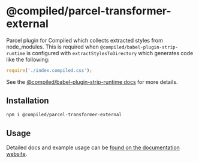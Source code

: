 # @compiled/parcel-transformer-external

Parcel plugin for Compiled which collects extracted styles from node_modules. This is required when `@compiled/babel-plugin-strip-runtime` is configured with `extractStylesToDirectory` which generates code like the following:

```js
require('./index.compiled.css');
```

See the [@compiled/babel-plugin-strip-runtime docs](https://compiledcssinjs.com/docs/pkg-babel-plugin-strip-runtime) for more details.

## Installation

```bash
npm i @compiled/parcel-transformer-external
```

## Usage

Detailed docs and example usage can be [found on the documentation website](https://compiledcssinjs.com/docs/pkg-parcel-transformer-external).
